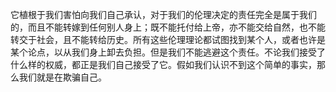 它植根于我们害怕向我们自己承认，对于我们的伦理决定的责任完全是属于我们的，而且不能转嫁到任何别人身上；既不能托付给上帝，亦不能交给自然，也不能转交于社会，且不能转给历史。所有这些伦理理论都试图找到某个人，或者也许是某个论点，以从我们身上卸去负担。但是我们不能逃避这个责任。不论我们接受了什么样的权威，都正是我们自己接受了它。假如我们认识不到这个简单的事实，那么我们就是在欺骗自己。